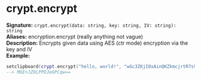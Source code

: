 # crypt.encrypt
**Signature:** `crypt.encrypt(data: string, key: string, IV: string): string` <br>
**Aliases:** encryption.encrypt (really anything not vague) <br>
**Description:** Encrypts given data using AES (ctr mode) encryption via the key and IV <br>
**Example:**
```lua
setclipboard(crypt.encrypt("hello, world!", "wGc3ZKjI0xAinQKZkmcjrtR7s92r6eq4hhYRRK4o6Gg=", "OUZuWG5LZS9IZHVQQjgrbHVPQTQ0Zz09"))
--> MGE+JZOLPPDJeGPCqw==
```
